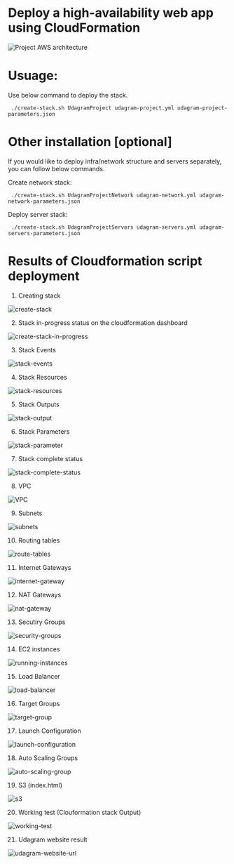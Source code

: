 # Deploy a high-availability web app using CloudFormation

![Project AWS architecture](images/udacity-aws-architecture-diagram.png)

# Usuage:

Use below command to deploy the stack.

```
 ./create-stack.sh UdagramProject udagram-project.yml udagram-project-parameters.json
```

# Other installation [optional]

If you would like to deploy infra/network structure and servers separately, you can follow below commands.

Create network stack:

```
 ./create-stack.sh UdagramProjectNetwork udagram-network.yml udagram-network-parameters.json
```

Deploy server stack:

```
 ./create-stack.sh UdagramProjectServers udagram-servers.yml udagram-servers-parameters.json
```

# Results of Cloudformation script deployment

1. Creating stack

![create-stack](images/create-stack.png)

2. Stack in-progress status on the cloudformation dashboard

![create-stack-in-progress](images/create-stack-in-progress.png)

3. Stack Events

![stack-events](images/stack-events.png)

4. Stack Resources

![stack-resources](images/stack-resources.png)

5. Stack Outputs

![stack-output](images/stack-output.png)

6. Stack Parameters

![stack-parameter](images/stack-parameter.png)

7. Stack complete status

![stack-complete-status](images/stack-complete-status.png)

8. VPC

![VPC](images/VPC.png)

9. Subnets

![subnets](images/subnets.png)

10. Routing tables

![route-tables](images/route-tables.png)

11. Internet Gateways

![internet-gateway](images/internet-gateway.png)

12. NAT Gateways

![nat-gateway](images/nat-gateway.png)

13. Secutiry Groups

![security-groups](images/security-groups.png)

14. EC2 instances

![running-instances](images/running-instances.png)

15. Load Balancer

![load-balancer](images/load-balancer.png)

16. Target Groups

![target-group](images/target-group.png)

17. Launch Configuration

![launch-configuration](images/launch-configuration.png)

18. Auto Scaling Groups

![auto-scaling-group](images/auto-scaling-group.png)

19. S3 (index.html)

![s3](images/s3.png)

20. Working test (Clouformation stack Output)

![working-test](images/working-test.png)

21. Udagram website result

![udagram-website-url](images/udagram-website-url.png)




